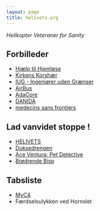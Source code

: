 ```yaml
---
layout: page
title: helivets.org
---
```


*Helikopter Veteraner for Sanity*

Forbilleder
----
- [Hjælp til Hjemløse](http://hjælptilhjemløse.dk)
- [Kirkens Korshær](https://kirkenskorshaer.dk)
- [IUG - Ingeniører uden Grænser](https://msf.dk)
- [AirBus](https://www.airbus.com)
- [AdaCore](https://www.adacore.com)
- [DANIDA](https://um.dk/danida)
- [medecins sans frontiers](https://msf.dk)

Lad vanvidet stoppe !
----
- [HELIVETS](https://www.youtube.com/results?search_query=helivets+mitchell+webb)
- [Duksedrengen](https://www.youtube.com/watch?v=WCtEkLe2McY)
- [Ace Ventura: Pet Detective](https://youtu.be/iwsWCtfgSZg)
- [Brødrende Bisp](https://youtu.be/NtqZ1bLSqsI)

Tabsliste
----
- [MyC4](https://da.wikipedia.org/wiki/MyC4)
- Færdselsulykken ved Hornslet
